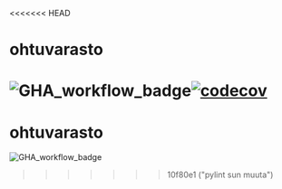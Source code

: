 <<<<<<< HEAD
# ohtuvarasto
![GHA_workflow_badge](https://github.com/Petter-git/ohtuvarasto/workflows/CI/badge.svg)[![codecov](https://codecov.io/gh/Petter-git/ohtuvarasto/graph/badge.svg?token=8Z69HHD5SE)](https://codecov.io/gh/Petter-git/ohtuvarasto)
=======
# ohtuvarasto
![GHA_workflow_badge](https://github.com/Petter-git/ohtuvarasto/workflows/CI/badge.svg)
>>>>>>> 10f80e1 ("pylint sun muuta")
